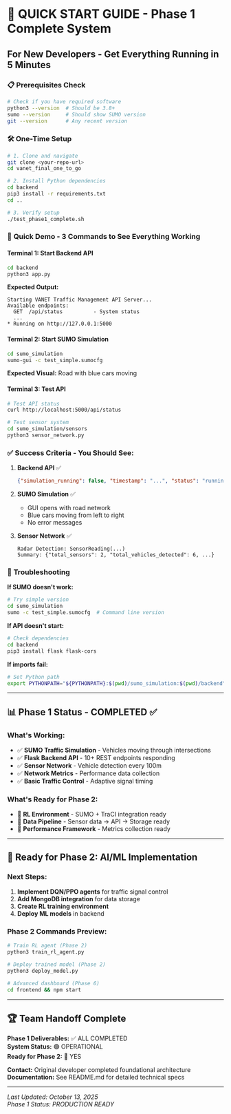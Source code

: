 # 🚀 QUICK START GUIDE - Phase 1 Complete System

## For New Developers - Get Everything Running in 5 Minutes

### 📋 **Prerequisites Check**
```bash
# Check if you have required software
python3 --version  # Should be 3.8+
sumo --version     # Should show SUMO version
git --version      # Any recent version
```

### 🛠️ **One-Time Setup**
```bash
# 1. Clone and navigate
git clone <your-repo-url>
cd vanet_final_one_to_go

# 2. Install Python dependencies
cd backend
pip3 install -r requirements.txt
cd ..

# 3. Verify setup
./test_phase1_complete.sh
```

### 🎯 **Quick Demo - 3 Commands to See Everything Working**

#### **Terminal 1: Start Backend API**
```bash
cd backend
python3 app.py
```
**Expected Output:**
```
Starting VANET Traffic Management API Server...
Available endpoints:
  GET  /api/status          - System status
  ...
* Running on http://127.0.0.1:5000
```

#### **Terminal 2: Start SUMO Simulation**
```bash
cd sumo_simulation
sumo-gui -c test_simple.sumocfg
```
**Expected Visual:** Road with blue cars moving

#### **Terminal 3: Test API**
```bash
# Test API status
curl http://localhost:5000/api/status

# Test sensor system
cd sumo_simulation/sensors
python3 sensor_network.py
```

### ✅ **Success Criteria - You Should See:**

1. **Backend API** ✅
   ```json
   {"simulation_running": false, "timestamp": "...", "status": "running"}
   ```

2. **SUMO Simulation** ✅
   - GUI opens with road network
   - Blue cars moving from left to right
   - No error messages

3. **Sensor Network** ✅
   ```
   Radar Detection: SensorReading(...)
   Summary: {"total_sensors": 2, "total_vehicles_detected": 6, ...}
   ```

### 🔧 **Troubleshooting**

**If SUMO doesn't work:**
```bash
# Try simple version
cd sumo_simulation  
sumo -c test_simple.sumocfg  # Command line version
```

**If API doesn't start:**
```bash
# Check dependencies
cd backend
pip3 install flask flask-cors
```

**If imports fail:**
```bash
# Set Python path
export PYTHONPATH="${PYTHONPATH}:$(pwd)/sumo_simulation:$(pwd)/backend"
```

---

## 📊 **Phase 1 Status - COMPLETED ✅**

### **What's Working:**
- ✅ **SUMO Traffic Simulation** - Vehicles moving through intersections
- ✅ **Flask Backend API** - 10+ REST endpoints responding
- ✅ **Sensor Network** - Vehicle detection every 100m
- ✅ **Network Metrics** - Performance data collection
- ✅ **Basic Traffic Control** - Adaptive signal timing

### **What's Ready for Phase 2:**
- 🚀 **RL Environment** - SUMO + TraCI integration ready
- 🚀 **Data Pipeline** - Sensor data → API → Storage ready
- 🚀 **Performance Framework** - Metrics collection ready

---

## 🎯 **Ready for Phase 2: AI/ML Implementation**

### **Next Steps:**
1. **Implement DQN/PPO agents** for traffic signal control
2. **Add MongoDB integration** for data storage
3. **Create RL training environment** 
4. **Deploy ML models** in backend

### **Phase 2 Commands Preview:**
```bash
# Train RL agent (Phase 2)
python3 train_rl_agent.py

# Deploy trained model (Phase 2)
python3 deploy_model.py

# Advanced dashboard (Phase 6)
cd frontend && npm start
```

---

## 🏆 **Team Handoff Complete**

**Phase 1 Deliverables:** ✅ ALL COMPLETED  
**System Status:** 🟢 OPERATIONAL  
**Ready for Phase 2:** 🚀 YES  

**Contact:** Original developer completed foundational architecture  
**Documentation:** See README.md for detailed technical specs

---

*Last Updated: October 13, 2025*  
*Phase 1 Status: PRODUCTION READY*